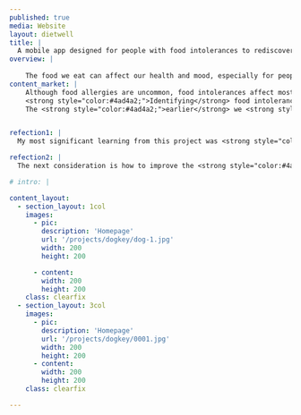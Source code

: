 ```yaml
---
published: true
media: Website
layout: dietwell
title: |
  A mobile app designed for people with food intolerances to rediscover delicious recipes and the relationship between food and the body.
overview: |
    
    The food we eat can affect our health and mood, especially for people with food intolerances. However, many people are unaware of their sensitivity toward specific food and continue eating it, which can subtly affect gut health and cause chronic inflammation, eventually developing into chronic diseases. So I designed the <strong style="color:#4ad4a2;">DietWell</strong> app to help people <strong style="color:#4ad4a2;">identify food intolerances</strong> and <strong style="color:#4ad4a2;">recommend recipes</strong> for those with food sensitivities. People can also <strong style="color:#4ad4a2;">join communities</strong> on different topics to discuss diet and health issues.
content_market: |
    Although food allergies are uncommon, food intolerances affect most people <strong style="color:#4ad4a2;">worldwide</strong>.
    <strong style="color:#4ad4a2;">Identifying</strong> food intolerances early in life can help us <strong style="color:#4ad4a2;">prevent serious health problems</strong> like autoimmune diseases from developing. 
    The <strong style="color:#4ad4a2;">earlier</strong> we <strong style="color:#4ad4a2;">eliminate</strong> foods we are intolerant to, the <strong style="color:#4ad4a2;">better</strong> our quality of life will be for extended periods.


refection1: |
  My most significant learning from this project was <strong style="color:#4ad4a2;">user research</strong> and <strong style="color:#4ad4a2;">identified needs</strong>. Although it is difficult at the beginning, the answer is evident after doing it step by step. Each function is not imagined out of thin air but based on the previous actions, so it is <strong style="color:#4ad4a2;">logical</strong>. At the same time, I am a <strong style="color:#4ad4a2;">designer</strong>, not an artist, and I realize that I need to focus on <strong style="color:#4ad4a2;">users' needs</strong> and design good products for them instead of my thoughts. 

refection2: |
  The next consideration is how to improve the <strong style="color:#4ad4a2;">enthusiasm</strong> and <strong style="color:#4ad4a2;">quality</strong> of creators. The platform may invite some well-known <strong style="color:#4ad4a2;">nutritionists</strong> to settle in and <strong style="color:#4ad4a2;">reward</strong> excellent creators who post. At the same time, how to <strong style="color:#4ad4a2;">market</strong> and <strong style="color:#4ad4a2;">monetize</strong> the function of food journaling is also a point worth considering, which requires technical investment.

# intro: |

content_layout:
  - section_layout: 1col
    images:
      - pic:
        description: 'Homepage'
        url: '/projects/dogkey/dog-1.jpg'
        width: 200
        height: 200

      - content:
        width: 200
        height: 200
    class: clearfix
  - section_layout: 3col
    images:
      - pic:
        description: 'Homepage'
        url: '/projects/dogkey/0001.jpg'
        width: 200
        height: 200
      - content:
        width: 200
        height: 200
    class: clearfix

---
```



